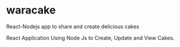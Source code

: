 # waracake
React-Nodejs app to share and create delicious cakes

React Application Using Node Js to Create, Update and View Cakes.


